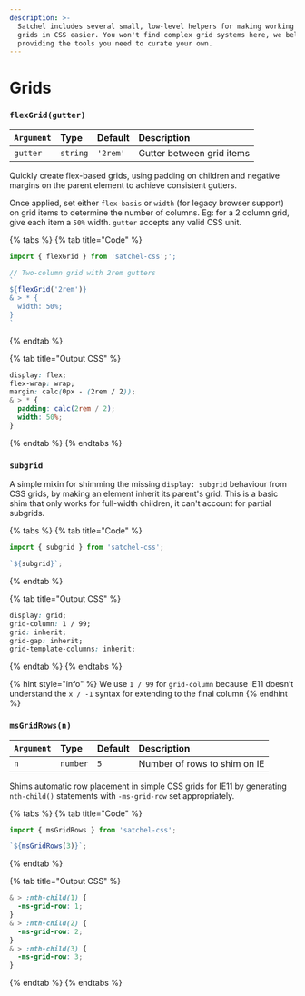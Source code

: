 ```yaml
---
description: >-
  Satchel includes several small, low-level helpers for making working with
  grids in CSS easier. You won't find complex grid systems here, we beleive in
  providing the tools you need to curate your own.
---
```


# Grids

### `flexGrid(gutter)`

| `Argument` | Type | Default | Description |
| :--- | :--- | :--- | :--- |
| `gutter` | `string` | `'2rem'` | Gutter between grid items |

Quickly create flex-based grids, using padding on children and negative margins on the parent element to achieve consistent gutters.

Once applied, set either `flex-basis` or `width` \(for legacy browser support\) on grid items to determine the number of columns. Eg: for a 2 column grid, give each item a `50%` width. `gutter` accepts any valid CSS unit.

{% tabs %}
{% tab title="Code" %}
```javascript
import { flexGrid } from 'satchel-css';';

// Two-column grid with 2rem gutters
`
${flexGrid('2rem')}
& > * {
  width: 50%;
}
`
```
{% endtab %}

{% tab title="Output CSS" %}
```css
display: flex;
flex-wrap: wrap;
margin: calc(0px - (2rem / 2));
& > * {
  padding: calc(2rem / 2);
  width: 50%;
}
```
{% endtab %}
{% endtabs %}

### `subgrid`

A simple mixin for shimming the missing `display: subgrid` behaviour from CSS grids, by making an element inherit its parent's grid. This is a basic shim that only works for full-width children, it can't account for partial subgrids.

{% tabs %}
{% tab title="Code" %}
```javascript
import { subgrid } from 'satchel-css';

`${subgrid}`;
```
{% endtab %}

{% tab title="Output CSS" %}
```css
display: grid;
grid-column: 1 / 99;
grid: inherit;
grid-gap: inherit;
grid-template-columns: inherit;
```
{% endtab %}
{% endtabs %}

{% hint style="info" %}
We use `1 / 99` for `grid-column` because IE11 doesn’t understand the `x / -1` syntax for extending to the final column
{% endhint %}

### `msGridRows(n)`

| `Argument` | Type | Default | Description |
| :--- | :--- | :--- | :--- |
| `n` | `number` | `5` | Number of rows to shim on IE |

Shims automatic row placement in simple CSS grids for IE11 by generating `nth-child()` statements with `-ms-grid-row` set appropriately.

{% tabs %}
{% tab title="Code" %}
```javascript
import { msGridRows } from 'satchel-css';

`${msGridRows(3)}`;
```
{% endtab %}

{% tab title="Output CSS" %}
```css
& > :nth-child(1) {
  -ms-grid-row: 1;
}
& > :nth-child(2) {
  -ms-grid-row: 2;
}
& > :nth-child(3) {
  -ms-grid-row: 3;
}
```
{% endtab %}
{% endtabs %}

